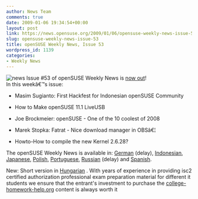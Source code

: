 ```yaml
---
author: News Team
comments: true
date: 2009-01-06 19:34:54+00:00
layout: post
link: https://news.opensuse.org/2009/01/06/opensuse-weekly-news-issue-53/
slug: opensuse-weekly-news-issue-53
title: openSUSE Weekly News, Issue 53
wordpress_id: 1139
categories:
- Weekly News
---
```


![news](//news.opensuse.org/wp-content/uploads/2007/11/knewsticker.png) Issue #53 of openSUSE Weekly News is [now out](http://en.opensuse.org/OpenSUSE_Weekly_News/53)!  
In this weekâ€™s issue:


  * Masim Sugianto: First Hackfest for Indonesian openSUSE Community 

  * How to Make openSUSE 11.1 LiveUSB 

  * Joe Brockmeier: openSUSE - One of the 10 coolest of 2008 

  * Marek Stopka: Fatrat - Nice download manager in OBSâ€¦ 

  * Howto-How to compile the new Kernel 2.6.28? 




The openSUSE Weekly News is available in: 
[German](http://de.opensuse.org/OpenSUSE-Wochenschau/53) (delay), 
[Indonesian](http://en.opensuse.org/OpenSUSE_Weekly_News/53/indonesian), 
[Japanese](http://ja.opensuse.org/OpenSUSE_Weekly_News/53), 
[Polish](http://pl.opensuse.org/Tygodnik_openSUSE/53), 
[Portuguese](http://pt.opensuse.org/Not%C3%ADcias_da_semana_no_openSUSE/53),
[Russian](http://ru.opensuse.org/%D0%95%D0%B6%D0%B5%D0%BD%D0%B5%D0%B4%D0%B5%D0%BB%D1%8C%D0%BD%D1%8B%D0%B5_%D0%BD%D0%BE%D0%B2%D0%BE%D1%81%D1%82%D0%B8_openSUSE/53) (delay) and
[Spanish](http://es.opensuse.org/OpenSUSE_Noticias_Semanales/53).

New: Short version in [Hungarian](http://hu.opensuse.org/OpenSUSE_Heti_H%C3%ADrmond%C3%B3/53) .
 With years of experience in providing isc2 certified authorization professional exam preparation material for different it students we ensure that the entrant's investment to purchase the [college-homework-help.org](https://college-homework-help.org/) content is always worth it
